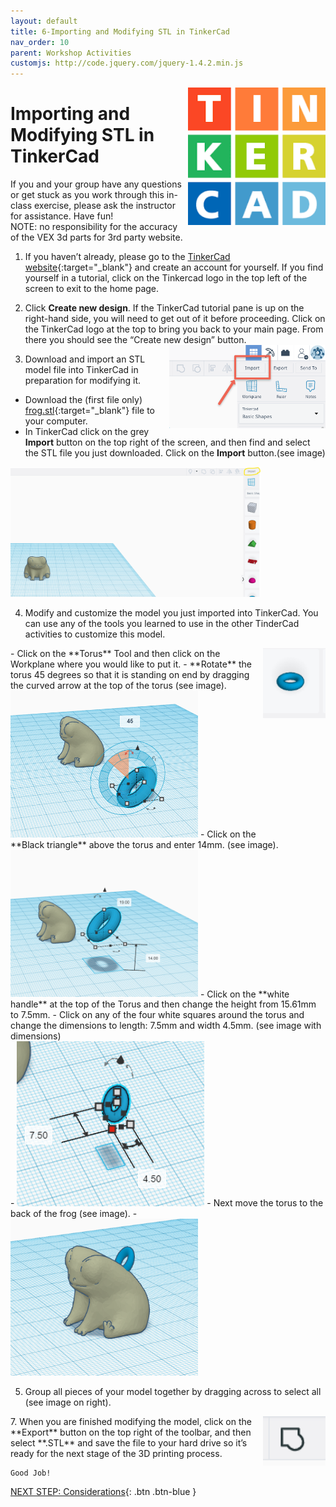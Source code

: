 ```yaml
---
layout: default
title: 6-Importing and Modifying STL in TinkerCad
nav_order: 10
parent: Workshop Activities
customjs: http://code.jquery.com/jquery-1.4.2.min.js
---
```


<img src="images/tinkercad-import-01.png" style="float:right;width:220px" alt="TinkerCad logo">

# Importing and Modifying STL in TinkerCad

If you and your group have any questions or get stuck as you work through this in-class exercise, please ask the instructor for assistance.  Have fun!<br>
NOTE: no responsibility for the accuracy of the VEX 3d parts for 3rd party website.

1. If you haven’t already, please go to the [TinkerCad website](http://tinkercad.com){:target="_blank"} and create an account for yourself.  If you find yourself in a tutorial, click on the Tinkercad logo in the top left of the screen to exit to the home page.

2. Click **Create new design**. If the TinkerCad tutorial pane is up on the right-hand side, you will need to get out of it before proceeding. Click on the TinkerCad logo at the top to bring you back to your main page. From there you should see the “Create new design” button. 
    <img src="images/tinkercad-import-02.png" style="float:right;width:250px" alt="Importing menu">

3. Download and import an STL model file into TinkerCad in preparation for modifying it.
- Download the (first file only) [frog.stl](https://www.thingiverse.com/thing:4838220/files){:target="_blank"} file to your computer. 
- In TinkerCad click on the grey **Import** button on the top right of the screen, and then find and select the STL file you just downloaded. Click on the **Import** button.(see image)
<img src="images/import-frog.png" style="width:400px" alt="import button">

4. Modify and customize the model you just imported into TinkerCad. You can use any of the tools you learned to use in the other TinderCad activities to customize this model.<br>
<img src="images/torus.png" style="float:right;width:100px" alt="torus button">
 - Click on the **Torus** Tool and then click on the Workplane where you would like to put it.
 - **Rotate** the torus 45 degrees so that it is standing on end by dragging the curved arrow at the top of the torus (see image).<br>
 <img src="images/45-torus.png" style="width:300px" alt="white handles rotation">
 - Click on the **Black triangle** above the torus and enter 14mm. (see image).<br>
 <img src="images/14-triangle.png" style="width:300px" alt="black triangle raise">
 -  Click on the **white handle** at the top of the Torus and then change the height from 15.61mm to 7.5mm.
 -  Click on any of the four white squares around the torus and change the dimensions to length: 7.5mm and width 4.5mm. (see image with dimensions)<br>
 -   <img src="images/measurements.png" style="width:300px" alt="dimensions">
- Next move the torus to the back of the frog (see image).
-  <img src="images/frog-loop.png" style="width:300px" alt="frog with loop">

5. Group all pieces of your model together by dragging across to select all (see image on right).
<img src="images/group.png" style="float:right;width:100px" alt="group button">
7. When you are finished modifying the model, click on the **Export** button on the top right of the toolbar, and then select **.STL** and save the file to your hard drive so it’s ready for the next stage of the 3D printing process.

    Good Job!

<script>  

    function toggle(input) {
        var x = document.getElementById(input);
        if (x.style.display === "none") {
            x.style.display = "block";
        } else {
            x.style.display = "none";
        }
    }
</script>

[NEXT STEP: Considerations](considerations.html){: .btn .btn-blue }
